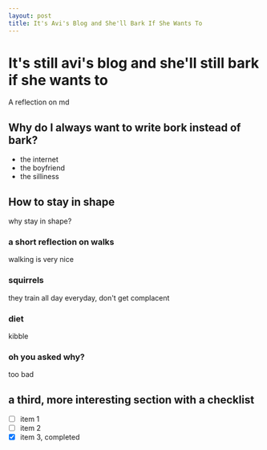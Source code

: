 ```yaml
---
layout: post
title: It's Avi's Blog and She'll Bark If She Wants To
---
```

# It's still avi's blog and she'll still bark if she wants to
A reflection on md
## Why do I always want to write bork instead of bark?
- the internet
- the boyfriend
- the silliness

## How to stay in shape
why stay in shape?
### a short reflection on walks
walking is very nice
### squirrels
they train all day everyday, don't get complacent
### diet
kibble
### oh you asked why?
too bad

## a third, more interesting section with a checklist
- [ ] item 1
- [ ] item 2
- [x] item 3, completed
